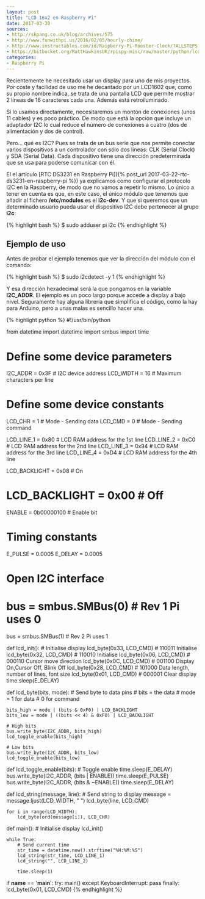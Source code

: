 ```yaml
---
layout: post
title: "LCD 16x2 en Raspberry Pi"
date: 2017-03-30
sources:
- http://skpang.co.uk/blog/archives/575
- http://www.funwithpi.us/2016/02/05/hourly-chime/
- http://www.instructables.com/id/Raspberry-Pi-Rooster-Clock/?ALLSTEPS
- https://bitbucket.org/MattHawkinsUK/rpispy-misc/raw/master/python/lcd_i2c.py
categories:
- Raspberry Pi
---
```


Recientemente he necesitado usar un display para uno de mis proyectos. Por coste y facilidad de uso
me he decantado por un LCD1602 que, como su propio nombre indica, se trata de una pantalla LCD que
permite mostrar 2 líneas de 16 caracteres cada una. Además está retroiluminado.

Si lo usamos directamente, necesitaremos un montón de conexiones (unos 11 cables) y es poco práctico.
De modo que está la opción que incluye un adaptador I2C lo cual reduce el número de conexiones a cuatro
(dos de alimentación y dos de control).

Pero... qué es I2C? Pues se trata de un bus serie que nos permite conectar varios dispositivos a un
controlador con sólo dos líneas: CLK (Serial Clock) y SDA (Serial Data). Cada dispositivo tiene una
dirección predeterminada que se usa para poderse comunicar con él. 

El el artículo [RTC DS3231 en Raspberry Pi]({% post_url 2017-03-22-rtc-ds3231-en-raspberry-pi %}) ya
explicamos como configurar el protocolo I2C en la Raspberry, de modo que no vamos a repetir lo mismo.
Lo único a tener en cuenta es que, en este caso, el único módulo que tenemos que añadir al fichero
**/etc/modules** es el **i2c-dev**. Y que si queremos que un determinado usuario pueda usar el dispositivo
I2C debe pertenecer al grupo **i2c**:

{% highlight bash %}
$ sudo adduser pi i2c
{% endhighlight %}

## Ejemplo de uso
Antes de probar el ejemplo tenemos que ver la dirección del módulo con el comando:

{% highlight bash %}
$ sudo i2cdetect -y 1
{% endhighlight %}

Y esa dirección hexadecimal será la que pongamos en la variable **I2C_ADDR**. El ejemplo es un poco largo
porque accede a display a bajo nivel. Seguramente hay alguna librería que simplifica el código, como la
hay para Arduino, pero a unas malas es sencillo hacer una.

{% highlight python %}
#!/usr/bin/python

from datetime import datetime
import smbus
import time

# Define some device parameters
I2C_ADDR = 0x3F  # I2C device address
LCD_WIDTH = 16  # Maximum characters per line

# Define some device constants
LCD_CHR = 1  # Mode - Sending data
LCD_CMD = 0  # Mode - Sending command

LCD_LINE_1 = 0x80  # LCD RAM address for the 1st line
LCD_LINE_2 = 0xC0  # LCD RAM address for the 2nd line
LCD_LINE_3 = 0x94  # LCD RAM address for the 3rd line
LCD_LINE_4 = 0xD4  # LCD RAM address for the 4th line

LCD_BACKLIGHT = 0x08  # On
# LCD_BACKLIGHT = 0x00  # Off

ENABLE = 0b00000100  # Enable bit

# Timing constants
E_PULSE = 0.0005
E_DELAY = 0.0005

# Open I2C interface
# bus = smbus.SMBus(0)  # Rev 1 Pi uses 0
bus = smbus.SMBus(1)  # Rev 2 Pi uses 1


def lcd_init():
    # Initialise display
    lcd_byte(0x33, LCD_CMD)  # 110011 Initialise
    lcd_byte(0x32, LCD_CMD)  # 110010 Initialise
    lcd_byte(0x06, LCD_CMD)  # 000110 Cursor move direction
    lcd_byte(0x0C, LCD_CMD)  # 001100 Display On,Cursor Off, Blink Off
    lcd_byte(0x28, LCD_CMD)  # 101000 Data length, number of lines, font size
    lcd_byte(0x01, LCD_CMD)  # 000001 Clear display
    time.sleep(E_DELAY)


def lcd_byte(bits, mode):
    # Send byte to data pins
    # bits = the data
    # mode = 1 for data
    #        0 for command

    bits_high = mode | (bits & 0xF0) | LCD_BACKLIGHT
    bits_low = mode | ((bits << 4) & 0xF0) | LCD_BACKLIGHT

    # High bits
    bus.write_byte(I2C_ADDR, bits_high)
    lcd_toggle_enable(bits_high)

    # Low bits
    bus.write_byte(I2C_ADDR, bits_low)
    lcd_toggle_enable(bits_low)


def lcd_toggle_enable(bits):
    # Toggle enable
    time.sleep(E_DELAY)
    bus.write_byte(I2C_ADDR, (bits | ENABLE))
    time.sleep(E_PULSE)
    bus.write_byte(I2C_ADDR, (bits & ~ENABLE))
    time.sleep(E_DELAY)


def lcd_string(message, line):
    # Send string to display
    message = message.ljust(LCD_WIDTH, " ")
    lcd_byte(line, LCD_CMD)

    for i in range(LCD_WIDTH):
        lcd_byte(ord(message[i]), LCD_CHR)


def main():
    # Initialise display
    lcd_init()

    while True:
        # Send current time
        str_time = datetime.now().strftime("%H:%M:%S")
        lcd_string(str_time, LCD_LINE_1)
        lcd_string("", LCD_LINE_2)

        time.sleep(1)


if __name__ == '__main__':
    try:
        main()
    except KeyboardInterrupt:
        pass
    finally:
        lcd_byte(0x01, LCD_CMD)
{% endhighlight %}

